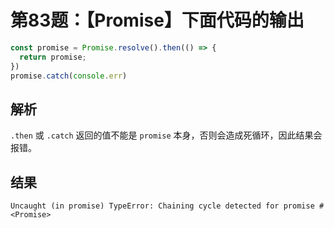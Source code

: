 # 第83题：【Promise】下面代码的输出

```js
const promise = Promise.resolve().then(() => {
  return promise;
})
promise.catch(console.err)
```

## 解析

`.then` 或 `.catch` 返回的值不能是 `promise` 本身，否则会造成死循环，因此结果会报错。

## 结果

```
Uncaught (in promise) TypeError: Chaining cycle detected for promise #<Promise>
```
